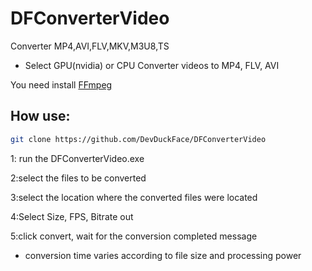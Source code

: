 # DFConverterVideo
 Converter MP4,AVI,FLV,MKV,M3U8,TS
 * Select GPU(nvidia) or CPU
 Converter videos to MP4, FLV, AVI

You need install [FFmpeg](https://ffmpeg.org/download.html)

## How use:

```bash
git clone https://github.com/DevDuckFace/DFConverterVideo
```

1: run the DFConverterVideo.exe 

2:select the files to be converted

3:select the location where the converted files were located

4:Select Size, FPS, Bitrate out

5:click convert, wait for the conversion completed message

* conversion time varies according to file size and processing power
